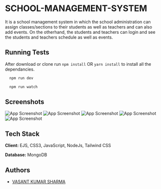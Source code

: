 
# SCHOOL-MANAGEMENT-SYSTEM
It is a school management system in which the school administration can assign classes/sections to their students as well as teachers and can also add events. On the otherhand, the students and teachers can login and see the students and teachers schedule as well as events.

## Running Tests
After download or clone run `npm install` OR `yarn install` to install all the dependancies.

```bash
  npm run dev
```
```bash
  npm run watch
```


## Screenshots

![App Screenshot](https://github.com/sharmavasant/school/blob/main/public/img/1st.png)
![App Screenshot](https://github.com/sharmavasant/school/blob/main/public/img/2nd.png)
![App Screenshot](https://github.com/sharmavasant/school/blob/main/public/img/3rd.png)
![App Screenshot](https://github.com/sharmavasant/school/blob/main/public/img/4th.png)
![App Screenshot](https://github.com/sharmavasant/school/blob/main/public/img/5th.png)


## Tech Stack

**Client:** EJS, CSS3, JavaScript, NodeJs, Tailwind CSS



**Database:** MongoDB


## Authors

- [VASANT KUMAR SHARMA](https://github.com/sharmavasant)
